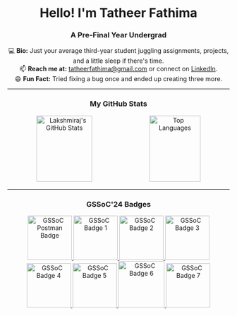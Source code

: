 <h1 align="center"> Hello! I'm Tatheer Fathima </h1>  
<h3 align="center"> A Pre-Final Year Undergrad </h3>  

<p align="center">
  💻 <b>Bio:</b> Just your average third-year student juggling assignments, projects, and a little sleep if there's time.  
  <br>
  📫 <b>Reach me at:</b> <a href="mailto:tatheerfathima2004@gmail.com">tatheerfathima@gmail.com</a> or connect on <a href="https://linkedin.com/in/tatheer-fathima-5ba16b275">LinkedIn</a>.  
  <br>
  😄 <b>Fun Fact:</b> Tried fixing a bug once and ended up creating three more.
</p>

---
<h3 align="center">  My GitHub Stats  </h3>  

<p align="center">
  <img src="https://github-readme-stats.vercel.app/api?username=tatheer-fathima&show_icons=true&theme=radical" alt="Lakshmiraj's GitHub Stats" width="50%" height="150px" />  
  <img src="https://github-readme-stats.vercel.app/api/top-langs/?username=tatheer-fathima&layout=compact&theme=radical" alt="Top Languages" width="48%" height="150px" />
</p>

---

<h3 align="center">  GSSoC'24 Badges  </h3>  

<div align="center">
  <a href="https://gssoc.girlscript.tech/leaderboard" target="_blank">
    <img src="https://raw.githubusercontent.com/GSSoC24/Postman-Challenge/main/docs/assets/Postman%20White.png" alt="GSSoC Postman Badge" width="100px" height="100px" />
    <img src="https://raw.githubusercontent.com/GSSoC24/Postman-Challenge/main/docs/assets/1.png" alt="GSSoC Badge 1" width="100px" height="100px" />
    <img src="https://raw.githubusercontent.com/GSSoC24/Postman-Challenge/main/docs/assets/2.png" alt="GSSoC Badge 2" width="100px" height="100px" />
    <img src="https://raw.githubusercontent.com/GSSoC24/Postman-Challenge/main/docs/assets/3.png" alt="GSSoC Badge 3" width="100px" height="100px" />
    <img src="https://raw.githubusercontent.com/GSSoC24/Postman-Challenge/main/docs/assets/4.png" alt="GSSoC Badge 4" width="100px" height="100px" />
    <img src="https://raw.githubusercontent.com/GSSoC24/Postman-Challenge/main/docs/assets/5.png" alt="GSSoC Badge 5" width="100px" height="100px" />
    <img src="https://raw.githubusercontent.com/GSSoC24/Postman-Challenge/main/docs/assets/6.png" alt="GSSoC Badge 6" width="105px" height="105px" />
    <img src="https://raw.githubusercontent.com/GSSoC24/Postman-Challenge/main/docs/assets/7.png" alt="GSSoC Badge 7" width="100px" height="100px" />
  </a>
</div>

